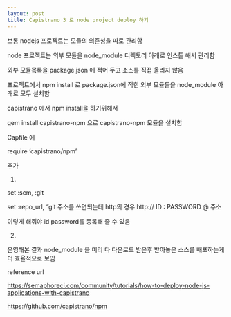 ```yaml
---
layout: post
title: Capistrano 3 로 node project deploy 하기
---
```


보통 nodejs 프로젝트는 모듈의 의존성을 따로 관리함

node 프로젝트는 외부 모듈을 node_module 디렉토리 아래로 인스톨 해서 관리함

외부 모듈목록을 package.json 에 적어 두고 소스를 직접 올리지 않음

프로젝트에서 npm install 로 package.json에 적힌 외부 모듈들을 node_module 아래로 모두 설치함

capistrano 에서 npm install을 하기위해서

gem install capistrano-npm 으로 capistrano-npm 모듈을 설치함

Capfile 에

require ‘capistrano/npm’

추가

1)

set :scm, :git

set :repo_url, “git 주소를 쓰면되는데 http의 경우 http:// ID : PASSWORD @ 주소

이렇게 해줘야 id password를 등록해 줄 수 있음

2)

운영해본 결과 node_module 을 미리 다 다운로드 받은후 받아놓은 소스를 배포하는게 더 효율적으로 보임

reference url

https://semaphoreci.com/community/tutorials/how-to-deploy-node-js-applications-with-capistrano

https://github.com/capistrano/npm